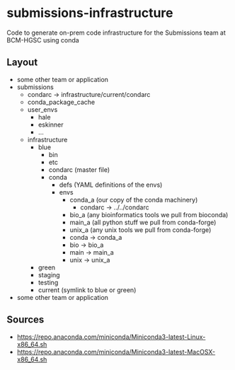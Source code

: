 # submissions-infrastructure

Code to generate on-prem code infrastructure for the Submissions team at BCM-HGSC using conda

## Layout

- some other team or application
- submissions
  - condarc -> infrastructure/current/condarc
  - conda_package_cache
  - user_envs
    - hale
    - eskinner
    - ...
  - infrastructure
    - blue
      - bin
      - etc
      - condarc (master file)
      - conda
        - defs (YAML definitions of the envs)
        - envs
          - conda_a (our copy of the conda machinery)
            - condarc -> ../../condarc
          - bio_a (any bioinformatics tools we pull from bioconda)
          - main_a (all python stuff we pull from conda-forge)
          - unix_a (any unix tools we pull from conda-forge)
          - conda -> conda_a
          - bio -> bio_a
          - main -> main_a
          - unix -> unix_a
    - green
    - staging
    - testing
    - current (symlink to blue or green)
- some other team or application

## Sources

- https://repo.anaconda.com/miniconda/Miniconda3-latest-Linux-x86_64.sh
- https://repo.anaconda.com/miniconda/Miniconda3-latest-MacOSX-x86_64.sh
